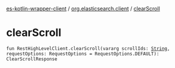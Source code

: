 [es-kotlin-wrapper-client](../index.md) / [org.elasticsearch.client](index.md) / [clearScroll](./clear-scroll.md)

# clearScroll

`fun RestHighLevelClient.clearScroll(vararg scrollIds: `[`String`](https://kotlinlang.org/api/latest/jvm/stdlib/kotlin/-string/index.html)`, requestOptions: RequestOptions = RequestOptions.DEFAULT): ClearScrollResponse`